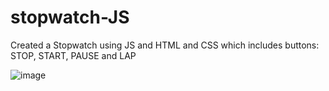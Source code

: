 # stopwatch-JS
Created a Stopwatch using JS and HTML and CSS which includes buttons: STOP, START, PAUSE and LAP


![image](https://github.com/user-attachments/assets/dfe28150-d32d-4aa2-9e69-24f24ef7b0ee)

